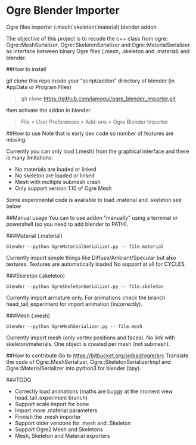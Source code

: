 # Ogre Blender Importer
Ogre files importer (.mesh/.skeleton/.material) blender addon

The objective of this project is to recode the c++ class from ogre:
Ogre::MeshSerializer, Ogre::SkeletonSerializer and Ogre::MaterialSerializer
as interface between binary Ogre files (.mesh, .skeleton and .material) and
blender.

##How to install

git clone this repo inside your "script/addon" directory of blender (in AppData or Program Files)

> git clone https://github.com/lamogui/ogre_blender_importer.git

then activate the addon in blender

> File > User Preferences > Add-ons > Ogre Blender Importer

##How to use
Note that is early dev code so number of features are missing.

Currently you can only load (.mesh) from the graphical interface and there is many limitations:
 - No materials are loaded or linked
 - No skeleton are loaded or linked
 - Mesh with multiple submesh crash
 - Only support version 1.10 of Ogre Mesh

Some experimental code is available to load .material and .skeleton see below

##Manual usage
You can to use addon "manually" using a terminal or powershell (so you need to add blender to PATH).

###Material (.material)
```
blender --python OgreMaterialSerializer.py -- file.material
```
Currently import simple things like Diffuse/Ambiant/Specular but also textures.
Textures are automatically loaded
No support at all for CYCLES

###Skeleton (.skeleton)
```
blender --python OgreSkeletonSerializer.py -- file.skeleton
```
Currently import armature only. For animations check the branch head_tail_experiment
for import animation (incorrectly).

###Mesh (.mesh)
```
blender --python OgreMeshSerializer.py -- file.mesh
```
Currently import mesh (only vertex positions and faces). No link with skeleton/materials.
One object is created per mesh (not submesh).

##How to contribute
Go to https://bitbucket.org/sinbad/ogre/src
Translate the code of Ogre::MeshSerializer, Ogre::SkeletonSerializerImpl and
Ogre::MaterialSerializer into python3 for blender (bpy).


###TODO
 * Correctly load animations (maths are buggy at the moment view head_tail_experiment branch)
 * Support scale import for bone
 * Import more .material parameters
 * Finnish the .mesh importer
 * Support older versions for .mesh and .Skeleton
 * Support Ogre2 Mesh and Skeletons
 * Mesh, Skeleton and Material exporters
